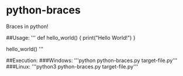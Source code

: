 # python-braces
Braces in python!

##Usage:
'''
def hello_world() {
	print("Hello World!")
}

hello_world()
'''

##Execution:
###Windows:
'''python python-braces.py target-file.py'''
###Linux:
'''python3 python-braces.py target-file.py'''
